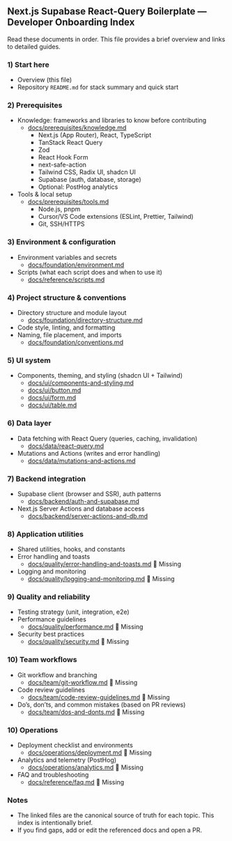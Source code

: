 ## Next.js Supabase React-Query Boilerplate — Developer Onboarding Index

Read these documents in order. This file provides a brief overview and links to detailed guides.

### 1) Start here

- Overview (this file)
- Repository `README.md` for stack summary and quick start

### 2) Prerequisites

- Knowledge: frameworks and libraries to know before contributing
  - [docs/prerequisites/knowledge.md](./prerequisites/knowledge.md)
    - Next.js (App Router), React, TypeScript
    - TanStack React Query
    - Zod
    - React Hook Form
    - next-safe-action
    - Tailwind CSS, Radix UI, shadcn UI
    - Supabase (auth, database, storage)
    - Optional: PostHog analytics
- Tools & local setup
  - [docs/prerequisites/tools.md](./prerequisites/tools.md)
    - Node.js, pnpm
    - Cursor/VS Code extensions (ESLint, Prettier, Tailwind)
    - Git, SSH/HTTPS

### 3) Environment & configuration

- Environment variables and secrets
  - [docs/foundation/environment.md](./foundation/environment.md)
- Scripts (what each script does and when to use it)
  - [docs/reference/scripts.md](./reference/scripts.md)

### 4) Project structure & conventions

- Directory structure and module layout
  - [docs/foundation/directory-structure.md](./foundation/directory-structure.md)
- Code style, linting, and formatting
- Naming, file placement, and imports
  - [docs/foundation/conventions.md](./foundation/conventions.md)

### 5) UI system

- Components, theming, and styling (shadcn UI + Tailwind)
  - [docs/ui/components-and-styling.md](./ui/components-and-styling.md)
  - [docs/ui/button.md](./ui/button.md)
  - [docs/ui/form.md](./ui/form.md)
  - [docs/ui/table.md](./ui/table.md)

### 6) Data layer

- Data fetching with React Query (queries, caching, invalidation)
  - [docs/data/react-query.md](./data/react-query.md)
- Mutations and Actions (writes and error handling)
  - [docs/data/mutations-and-actions.md](./data/mutations-and-actions.md)

### 7) Backend integration

- Supabase client (browser and SSR), auth patterns
  - [docs/backend/auth-and-supabase.md](./backend/auth-and-supabase.md)
- Next.js Server Actions and database access
  - [docs/backend/server-actions-and-db.md](./backend/server-actions-and-db.md)

### 8) Application utilities

- Shared utilities, hooks, and constants
- Error handling and toasts
  - [docs/quality/error-handling-and-toasts.md](./quality/error-handling-and-toasts.md) 🚨 Missing
- Logging and monitoring
  - [docs/quality/logging-and-monitoring.md](./quality/logging-and-monitoring.md) 🚨 Missing

### 9) Quality and reliability

- Testing strategy (unit, integration, e2e)
- Performance guidelines
  - [docs/quality/performance.md](./quality/performance.md) 🚨 Missing
- Security best practices
  - [docs/quality/security.md](./quality/security.md) 🚨 Missing

### 10) Team workflows

- Git workflow and branching
  - [docs/team/git-workflow.md](./team/git-workflow.md) 🚨 Missing
- Code review guidelines
  - [docs/team/code-review-guidelines.md](./team/code-review-guidelines.md) 🚨 Missing
- Do’s, don’ts, and common mistakes (based on PR reviews)
  - [docs/team/dos-and-donts.md](./team/dos-and-donts.md) 🚨 Missing

### 10) Operations

- Deployment checklist and environments
  - [docs/operations/deployment.md](./operations/deployment.md) 🚨 Missing
- Analytics and telemetry (PostHog)
  - [docs/operations/analytics.md](./operations/analytics.md) 🚨 Missing
- FAQ and troubleshooting
  - [docs/reference/faq.md](./reference/faq.md) 🚨 Missing

### Notes

- The linked files are the canonical source of truth for each topic. This index is intentionally brief.
- If you find gaps, add or edit the referenced docs and open a PR.
